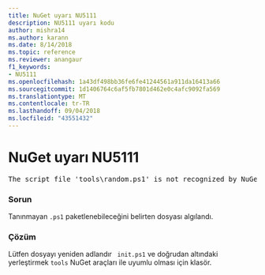 ```yaml
---
title: NuGet uyarı NU5111
description: NU5111 uyarı kodu
author: mishra14
ms.author: karann
ms.date: 8/14/2018
ms.topic: reference
ms.reviewer: anangaur
f1_keywords:
- NU5111
ms.openlocfilehash: 1a43df498bb36fe6fe41244561a911da16413a66
ms.sourcegitcommit: 1d1406764c6af5fb7801d462e0c4afc9092fa569
ms.translationtype: MT
ms.contentlocale: tr-TR
ms.lasthandoff: 09/04/2018
ms.locfileid: "43551432"
---
```

# <a name="nuget-warning-nu5111"></a>NuGet uyarı NU5111
<pre>The script file 'tools\random.ps1' is not recognized by NuGet and hence will not be executed during installation of this package. Rename it to install.ps1, uninstall.ps1 or init.ps1 and place it directly under 'tools'.</pre>

### <a name="issue"></a>Sorun

Tanınmayan `.ps1` paketlenebileceğini belirten dosyası algılandı.


### <a name="solution"></a>Çözüm

Lütfen dosyayı yeniden adlandır ` init.ps1` ve doğrudan altındaki yerleştirmek `tools` NuGet araçları ile uyumlu olması için klasör.

